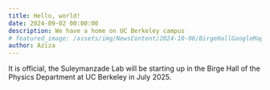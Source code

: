 ```yaml
---
title: Hello, world!
date: 2024-09-02 00:00:00
description: We have a home on UC Berkeley campus
# featured_image: /assets/img/NewsContent/2024-10-06/BirgeHallGoogleMaps.png
author: Aziza
---
```


It is official, the Suleymanzade Lab will be starting up in the Birge Hall of the Physics Department 
at UC Berkeley in July 2025.